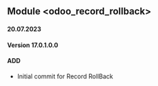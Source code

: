 ## Module <odoo_record_rollback>

#### 20.07.2023
#### Version 17.0.1.0.0
#### ADD
- Initial commit for Record RollBack